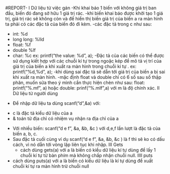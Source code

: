 #REPORT-
I Dữ liệu từ việc gán
-Khi khai báo 1 biến với không giá trị ban đầu, biến đó đang sở hữu 1 giá trị rác. 
-khi biến khai báo được khởi tạo 1 giá trị, giá trị rác sẽ không còn và để hiển thị biến giá trị của biến a ra màn hình ta phải có các đặc tả của biến đó đi kèm.
-các đặc tả trong c như sau:
+ int: %d 
+ long long: %lld
+ float: %f
+ double %lf
+ char: %c
ex: printf(“the value: %d”, a);
-Đặc tả của các biến có thể được sử dụng kiết hợp với các chuỗi kí tự trong ngoặc kép để mô tả vị trí của giá trị của biến a khi xuất ra màn hình trong chuỗi kí tự .
ex: printf(“%d,%d”, a);
-khi dùng sai đặc tả sẽ dẫn tới giá trị của biến a bị sai khi xuất ra màn hình.
-mặc định float và double chỉ có 6 số sau số thập phân, muốn sửa theo ý mình cần thực hiện chèn như sau: float: printf(“%.mf”, a) hoặc double: prinf(“%.mlf”,a) với m là độ chính xác. 
II Dữ liệu từ người dùng
- Để nhập dữ liệu ta dùng scanf(“d”,&a) với:
+ c là đặc tả kiểu dữ liệu của a
+ & toán tử địa chỉ có nhiệm vụ nhận ra địa chỉ của a
- Với nhiều biến: scanf(“d e f”, &a, &b, &c ) với d,e,f lần lượt là đặc tả của biến a, b, c. 
- Sau đặc tả cuối cùng ví dụ scanf(“d e f”, &a, &b, &c ) là f thì sẽ ko có dấu cách, vì nó dẫn tới vòng lặp liên tục khi nhập.
  III Gets
  - cách dùng gets(a) với a là biến có kiểu dữ liệu kí tự dùng để lấy 1 chuỗi kí tự từ bàn phím mà không chấp nhận chuỗi null.
  IIII puts
- cách dùng puts(a) với a là biến có kiểu dữ liệu là kí tự dùng để xuất chuỗi kí tự ra màn hình trừ chuỗi null
